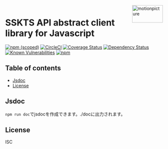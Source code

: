 <img src="https://motionpicture.jp/images/common/logo_01.svg" alt="motionpicture" title="motionpicture" align="right" height="56" width="98"/>

# SSKTS API abstract client library for Javascript

[![npm (scoped)](https://img.shields.io/npm/v/@motionpicture/sskts-api-abstract-client.svg)](https://www.npmjs.com/package/@motionpicture/sskts-api-abstract-client)
[![CircleCI](https://circleci.com/gh/motionpicture/sskts-api-abstract-client.svg?style=svg)](https://circleci.com/gh/motionpicture/sskts-api-abstract-client)
[![Coverage Status](https://coveralls.io/repos/github/motionpicture/sskts-api-abstract-client/badge.svg?branch=master)](https://coveralls.io/github/motionpicture/sskts-api-abstract-client?branch=master)
[![Dependency Status](https://img.shields.io/david/motionpicture/sskts-api-abstract-client.svg)](https://david-dm.org/motionpicture/sskts-api-abstract-client)
[![Known Vulnerabilities](https://snyk.io/test/github/motionpicture/sskts-api-abstract-client/badge.svg)](https://snyk.io/test/github/motionpicture/sskts-api-abstract-client)
[![npm](https://img.shields.io/npm/dm/@motionpicture/sskts-api-abstract-client.svg)](https://nodei.co/npm/@motionpicture/sskts-api-abstract-client/)


## Table of contents

* [Jsdoc](#jsdoc)
* [License](#license)


## Jsdoc

`npm run doc`でjsdocを作成できます。./docに出力されます。

## License

ISC
